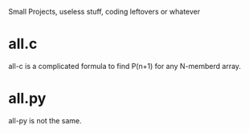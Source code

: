 Small Projects, useless stuff, coding leftovers or whatever
# all.c
all-c is a complicated formula to find P(n+1) for any N-memberd array.
# all.py
all-py is not the same. 
